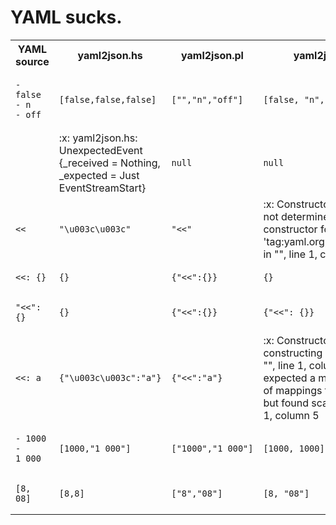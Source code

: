 # YAML sucks.

<table>
<tr>
<th>YAML source</th>
<th>yaml2json.hs</th>
<th>yaml2json.pl</th>
<th>yaml2json.py</th>
<th>yaml2json.rb</th>
</tr>
<tr>
<td>
<pre><code>- false
- n
- off
</code></pre>
</td><td>
<pre><code>[false,false,false]
</code></pre>
</td><td>
<pre><code>["","n","off"]
</code></pre>
</td><td>
<pre><code>[false, "n", false]
</code></pre>
</td><td>
<pre><code>[false,"n",false]
</code></pre>
</td>
</tr>
<tr>
<td>
<pre><code></code></pre>
</td><td>
:x:
yaml2json.hs: UnexpectedEvent {_received = Nothing, _expected = Just EventStreamStart}
</td><td>
<pre><code>null
</code></pre>
</td><td>
<pre><code>null
</code></pre>
</td><td>
<pre><code>false
</code></pre>
</td>
</tr>
<tr>
<td>
<pre><code><<
</code></pre>
</td><td>
<pre><code>"\u003c\u003c"
</code></pre>
</td><td>
<pre><code>"<<"
</code></pre>
</td><td>
:x:
ConstructorError: could not determine a constructor for the tag 'tag:yaml.org,2002:merge'
  in "<stdin>", line 1, column 1
</td><td>
<pre><code>"<<"
</code></pre>
</td>
</tr>
<tr>
<td>
<pre><code><<: {}
</code></pre>
</td><td>
<pre><code>{}
</code></pre>
</td><td>
<pre><code>{"<<":{}}
</code></pre>
</td><td>
<pre><code>{}
</code></pre>
</td><td>
<pre><code>{"<<":{}}
</code></pre>
</td>
</tr>
<tr>
<td>
<pre><code>"<<": {}
</code></pre>
</td><td>
<pre><code>{}
</code></pre>
</td><td>
<pre><code>{"<<":{}}
</code></pre>
</td><td>
<pre><code>{"<<": {}}
</code></pre>
</td><td>
<pre><code>{"<<":{}}
</code></pre>
</td>
</tr>
<tr>
<td>
<pre><code><<: a
</code></pre>
</td><td>
<pre><code>{"\u003c\u003c":"a"}
</code></pre>
</td><td>
<pre><code>{"<<":"a"}
</code></pre>
</td><td>
:x:
ConstructorError: while constructing a mapping
  in "<stdin>", line 1, column 1
expected a mapping or list of mappings for merging, but found scalar
  in "<stdin>", line 1, column 5
</td><td>
<pre><code>{"<<":"a"}
</code></pre>
</td>
</tr>
<tr>
<td>
<pre><code>- 1000
- 1_000
</code></pre>
</td><td>
<pre><code>[1000,"1_000"]
</code></pre>
</td><td>
<pre><code>["1000","1_000"]
</code></pre>
</td><td>
<pre><code>[1000, 1000]
</code></pre>
</td><td>
<pre><code>[1000,1000]
</code></pre>
</td>
</tr>
<tr>
<td>
<pre><code>[8, 08]
</code></pre>
</td><td>
<pre><code>[8,8]
</code></pre>
</td><td>
<pre><code>["8","08"]
</code></pre>
</td><td>
<pre><code>[8, "08"]
</code></pre>
</td><td>
<pre><code>[8,"08"]
</code></pre>
</td>
</tr>
</table>
